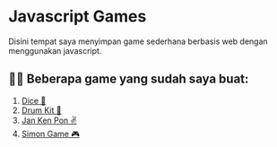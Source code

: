 # Javascript Games

Disini tempat saya menyimpan game sederhana berbasis web dengan menggunakan javascript.


## 🎈🎈 Beberapa game yang sudah saya buat: 
1. [Dice 🎲](https://riskykrnawan.github.io/javascript-games/dice)
2. [Drum Kit 🥁](https://riskykrnawan.github.io/javascript-games/drum-kit)
3. [Jan Ken Pon ✌](https://riskykrnawan.github.io/javascript-games/jan-ken-pon)
4. [Simon Game 🎮](https://riskykrnawan.github.io/javascript-games/simon-game)
